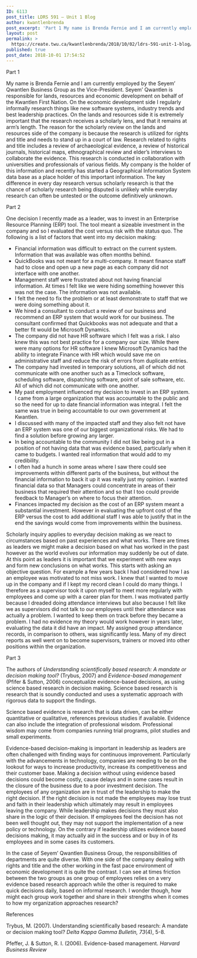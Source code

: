 ```yaml
---
ID: 6113
post_title: LDRS 591 – Unit 1 Blog
author: kwantlenbrenda
post_excerpt: 'Part 1 My name is Brenda Fernie and I am currently employed by the Seyem&rsquo; Qwantlen Business Group as the Vice-President. Seyem&rsquo; Qwantlen is responsible for lands, resources and economic development on behalf of the Kwantlen First Nation. On the economic development side I regularly informally research things like new software systems, industry trends and &hellip; <p><a href="https://create.twu.ca/kwantlenbrenda/2018/10/02/ldrs-591-unit-1-blog/">Continue reading<span> "LDRS 591 &ndash; Unit 1 Blog"</span></a></p>'
layout: post
permalink: >
  https://create.twu.ca/kwantlenbrenda/2018/10/02/ldrs-591-unit-1-blog/
published: true
post_date: 2018-10-01 17:54:52
---
```

Part 1

My name is Brenda Fernie and I am currently employed by the Seyem’ Qwantlen Business Group as the Vice-President. Seyem’ Qwantlen is responsible for lands, resources and economic development on behalf of the Kwantlen First Nation. On the economic development side I regularly informally research things like new software systems, industry trends and best leadership practices. On the lands and resources side it is extremely important that the research receives a scholarly lens, and that it remains at arm’s length. The reason for the scholarly review on the lands and resources side of the company is because the research is utilized for rights and title and needs to stand up in a court of law. Research related to rights and title includes a review of archaeological evidence, a review of historical journals, historical maps, ethnographical review and elder’s interviews to collaborate the evidence. This research is conducted in collaboration with universities and professionals of various fields. My company is the holder of this information and recently has started a Geographical Information System data base as a place holder of this important information. The key difference in every day research versus scholarly research is that the chance of scholarly research being disputed is unlikely while everyday research can often be untested or the outcome definitively unknown.

Part 2

One decision I recently made as a leader, was to invest in an Enterprise Resource Planning (ERP) tool. The tool meant a sizeable investment in the company and so I evaluated the cost versus risk with the status quo. The following is a list of factors that went into my decision making:

<ul>
<li>Financial information was difficult to extract on the current system. Information that was available was often months behind.</li>
<li>QuickBooks was not meant for a multi-company. It meant finance staff had to close and open up a new page as each company did not interface with one another.</li>
<li>Management staff were frustrated about not having financial information. At times I felt like we were hiding something however this was not the case. The information was not available.</li>
<li>I felt the need to fix the problem or at least demonstrate to staff that we were doing something about it.</li>
<li>We hired a consultant to conduct a review of our business and recommend an ERP system that would work for our business. The consultant confirmed that Quickbooks was not adequate and that a better fit would be Microsoft Dynamics.</li>
<li>The company did not have HR software which I felt was a risk. I also knew this was not best practice for a company our size. While there were many options for HR software I knew Microsoft Dynamics had the ability to integrate Finance with HR which would save me on administrative staff and reduce the risk of errors from duplicate entries.</li>
<li>The company had invested in temporary solutions, all of which did not communicate with one another such as a Timeclock software, scheduling software, dispatching software, point of sale software, etc. All of which did not communicate with one another.</li>
<li>My past employment influenced my decision to invest in an ERP system. I came from a large organization that was accountable to the public and so the need for up to date financial information was integral. I felt the same was true in being accountable to our own government at Kwantlen.</li>
<li>I discussed with many of the impacted staff and they also felt not have an ERP system was one of our biggest organizational risks. We had to find a solution before growing any larger.</li>
<li>In being accountable to the community I did not like being put in a position of not having data that was evidence based, particularly when it came to budgets. I wanted real information that would add to my credibility.</li>
<li>I often had a hunch in some areas where I saw there could see improvements within different parts of the business, but without the financial information to back it up it was really just my opinion. I wanted financial data so that Managers could concentrate in areas of their business that required their attention and so that I too could provide feedback to Manager’s on where to focus their attention.</li>
<li>Finances impacted my decision as the cost of an ERP system meant a substantial investment. However in evaluating the upfront cost of the ERP versus the cost to add additional staff I was able to justify that in the end the savings would come from improvements within the business.</li>
</ul>

Scholarly inquiry applies to everyday decision making as we react to circumstances based on past experiences and what works. There are times as leaders we might make a decision based on what has worked in the past however as the world evolves our information may suddenly be out of date. At this point as leaders it is important that we experiment with new ways and form new conclusions on what works. This starts with asking an objective question. For example a few years back I had considered how I as an employee was motivated to not miss work. I knew that I wanted to move up in the company and if I kept my record clean I could do many things. I therefore as a supervisor took it upon myself to meet more regularly with employees and come up with a career plan for them. I was motivated partly because I dreaded doing attendance interviews but also because I felt like we as supervisors did not talk to our employees until their attendance was actually a problem. I wanted to keep them on track before they became a problem. I had no evidence my theory would work however in years later, evaluating the data it did have an impact. My assigned group attendance records, in comparison to others, was significantly less. Many of my direct reports as well went on to become supervisors, trainers or moved into other positions within the organization.

Part 3

The authors of <em>Understanding scientifically based research: A mandate or decision making tool?</em> (Trybus, 2007) and <em>Evidence-based management</em> (Pfifer &amp; Sutton, 2006) conceptualize evidence-based decisions, as using science based research in decision making. Science based research is research that is soundly conducted and uses a systematic approach with rigorous data to support the findings.

Science based evidence is research that is data driven, can be either quantitative or qualitative, references previous studies if available. Evidence can also include the integration of professional wisdom. Professional wisdom may come from companies running trial programs, pilot studies and small experiments.

Evidence-based decision-making is important in leadership as leaders are often challenged with finding ways for continuous improvement. Particularly with the advancements in technology, companies are needing to be on the lookout for ways to increase productivity, increase its competitiveness and their customer base. Making a decision without using evidence based decisions could become costly, cause delays and in some cases result in the closure of the business due to a poor investment decision. The employees of any organization are in trust of the leadership to make the right decision. If the right decision is not made the employees may lose trust and faith in their leadership which ultimately may result in employees leaving the company. While leadership makes decisions they must also share in the logic of their decision. If employees feel the decision has not been well thought out, they may not support the implementation of a new policy or technology. On the contrary if leadership utilizes evidence based decisions making, it may actually aid in the success and or buy in of its employees and in some cases its customers.

In the case of Seyem’ Qwantlen Business Group, the responsibilities of departments are quite diverse. With one side of the company dealing with rights and title and the other working in the fast pace environment of economic development it is quite the contrast. I can see at times friction between the two groups as one group of employees relies on a very evidence based research approach while the other is required to make quick decisions daily, based on informal research. I wonder though, how might each group work together and share in their strengths when it comes to how my organization approaches research?

References

Trybus, M. (2007). Understanding scientifically based research: A mandate or decision making tool? <em>Delta Kappa Gamma Bulletin, 73</em>(4), 5-8.

Pfeffer, J. &amp; Sutton, R. I. (2006). Evidence-based management. <em>Harvard Business Review</em>

&nbsp;